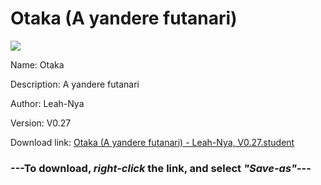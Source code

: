 # Otaka (A yandere futanari)

<img src = "https://raw.githubusercontent.com/Arbiter1223/Koukou-Gurashi-Custom-Students/master/Students/Files/Otaka%20(A%20yandere%20futanari).png">

Name: Otaka

Description: A yandere futanari

Author: Leah-Nya

Version: V0.27

Download link: <a href="https://raw.githubusercontent.com/Arbiter1223/Koukou-Gurashi-Custom-Students/master/Students/Files/Otaka%20(A%20yandere%20futanari)%20-%20Leah-Nya%2C%20V0.27.student">Otaka (A yandere futanari) - Leah-Nya, V0.27.student</a>

### ---**To download, _right-click_ the link, and select _"Save-as"_**---

